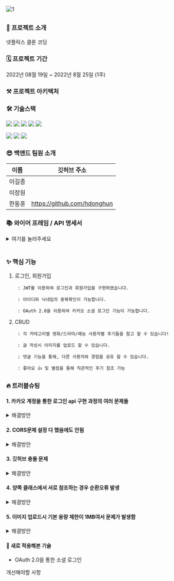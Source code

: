 ![1](https://user-images.githubusercontent.com/67058000/186458930-d71285c5-1ceb-4ecc-9d04-235b145e98ba.png)


##
### 🙌 프로젝트 소개

넷플릭스 클론 코딩


### 🗓 프로젝트 기간
2022년 08월 19일 ~ 2022년 8월 25일 (1주)

### ⚒️ 프로젝트 아키텍처


### 🛠 기술스택

<img src="https://img.shields.io/badge/java-007396?style=for-the-badge&logo=java&logoColor=white"> <img src="https://img.shields.io/badge/spring-6DB33F?style=for-the-badge&logo=spring&logoColor=white"> <img src="https://img.shields.io/badge/springboot-6DB33F?style=for-the-badge&logo=springboot&logoColor=white"> 
<img src="https://img.shields.io/badge/mysql-4479A1?style=for-the-badge&logo=mysql&logoColor=white"> <img src="https://img.shields.io/badge/amazonaws-232F3E?style=for-the-badge&logo=amazonaws&logoColor=white"> 

 <img src="https://img.shields.io/badge/github-181717?style=for-the-badge&logo=github&logoColor=white"> <img src="https://img.shields.io/badge/git-F05032?style=for-the-badge&logo=git&logoColor=white"> <img src="https://img.shields.io/badge/gradle-02303A?style=for-the-badge&logo=gradle&logoColor=white">



### 😎 백엔드 팀원 소개
이름 | 깃허브 주소 |
---|---|
이길종	| 
이장원 |	
한동훈 | https://github.com/hdonghun

### 📚 와이어 프레임 / API 명세서

<details>
<summary>여기를 눌러주세요</summary>
<div markdown="1">

<br>
  
[figma로 열기](https://www.figma.com/file/dapEFyHroe0F7veKdijnio/Mini-Project?node-id=0%3A1)
<br>

[노션으로 열기](https://www.notion.so/5-abb0b2421aa6449abd1b7a4251a9e819)

</div>
</details>
<br>

### ✨ 핵심 기능

1. 로그인, 회원가입

        : JWT를 이용하여 로그인과 회원가입을 구현하였습니다.

        : 아이디와 닉네임의 중복확인이 가능합니다.

        : OAuth 2.0을 이용하여 카카오 소셜 로그인 기능이 가능합니다.

2. CRUD

        : 각 카테고리별 영화/드라마/예능 사용자별 후기들을 참고 할 수 있습니다!
        
        : 글 작성시 이미지를 업로드 할 수 있습니다.

        : 댓글 기능을 통해, 다른 사용자와 경험을 공유 할 수 있습니다.

        : 좋아요 👍 및 별점을 통해 직관적인 후기 참조 가능 

### 🔥 트러블슈팅
#### 1. 카카오 계정을 통한 로그인 api 구현 과정의 여러 문제들
<details>
<summary>해결방안</summary>
<div markdown="1">
 <br>
 
      - 카카오 로그인 같은 경우에는 실제 api 호출이 필요하여 서버를 열어두는 과정이 필요함
      - 이 과정에서 백엔드와 프론트 사이를 왔다갔다 하는 부분에서 문제가 발생함
      - 디버깅을 할 수 없기 때문에 우분투를 열어두고 오류를 찾아서 해결하는 방식을 사용함 
 
<br>  
 
    1.KOE320
    - 로그인 요청 여러번 되는 경우 

    2.KOE303
    - 인가 코드 요청 시 사용한 redirect_uri 와 액세스 토큰 요청 시 사용한 redirect_uri 가 다른 경우
    - 백엔드와 프론트에서 같은 uri를 사용해 주어야 함

    3.이미 로그인 처리가 된 경우
    - 로그인 과정에 인증 코드가 발급된 경우 로그인 한 것으로 간주하므로 계정 연결을 지워줄 필요성이 있음 
    -> 카카오 계정 관리 페이지 https://accounts.kakao.com/weblogin/account/partner

    4.카카오에서 제공하는 정보와 변수명
     <br>
     ![](https://velog.velcdn.com/images/jongleee/post/b69022cd-299e-492d-922f-70683d658bb9/image.png)
     <br>
    ```java
    String nickname = jsonNode.get("properties")
                  .get("nickname").asText();
          String loginId = jsonNode.get("kakao_account")
                  .get("email").asText();
    ```
    의 형태로 닉네임과 이메일을 받아올 수 있음
 <br>
 <br>
 <br>

</details>
 

#### 2. CORS문제 설정 다 했음에도 안됨
<details>
<summary>해결방안</summary>
<div markdown="1">
 <br>
CORS설정 내역
 <br>
 
 
 ```java
public SecurityFilterChain filterChain(HttpSecurity http) throws Exception
 http
          .cors().configurationSource(corsConfigurationSource());
          ...후략...
```

```java
 @Bean
    public CorsConfigurationSource corsConfigurationSource() {
       final CorsConfiguration configuration = new CorsConfiguration();

        configuration.setAllowedOrigins(Arrays.asList("http://localhost:3000", "http://3.37.127.16:8080"));
        configuration.addAllowedHeader("*");
        configuration.addAllowedHeader("Authorization");
        configuration.addAllowedMethod("*");
        configuration.setAllowCredentials(true);
        configuration.setMaxAge(3600L); //preflight 결과를 1시간동안 캐시에 저장
        configuration.addExposedHeader("*");
        UrlBasedCorsConfigurationSource source = new UrlBasedCorsConfigurationSource();
        source.registerCorsConfiguration("/**", configuration);
        return source;
    }
```    
위와 같이 필터 부분에 cors설정을 해주고 마찬가지로 필터 부분에 아래의 Bean을 추가하였으나 cors에러가 해결되지 않았다. 

이유는 configure 파트에서 H2console 사용을 위해 추가해놓은 Bean 때문
사실 이유는 모르는데 주석처리하니까 됨 아마 충돌 문제일듯
```java
//    @Bean
//    public WebSecurityCustomizer webSecurityCustomizer() {
//        // h2-console 사용에 대한 허용 (CSRF, FrameOptions 무시)
//        return (web) -> web.ignoring()
//                .antMatchers("/h2-console/**")
//                .antMatchers("/api/members/**")
//                .antMatchers("/favicon.ico");
//
//    }
```
 <br>
 <br>
 <br>

</details>
 
 
#### 3. 깃허브 충돌 문제
<details>
<summary>해결방안</summary>
<div markdown="1">
 <br>
최대한 충돌을 발생시키지 않으려고 여러 방법을 시도했는데 그냥 풀리퀘스트 하고 비교해서 처리하는게 가장 편했다!

 <br>
 <br>
</details>

#### 4. 양쪽 클래스에서 서로 참조하는 경우 순환오류 발생
<details>
<summary>해결방안</summary>
<div markdown="1">
 <br>
상호 참조 하는 경우를 만들지 말자
 <br>
 <br>

</details>

#### 5. 이미지 업로드시 기본 용량 제한이 1MB여서 문제가 발생함
<details>
<summary>해결방안</summary>
<div markdown="1"> 
 <br>
application.properties 파일에
 
 
```java
spring.servlet.multipart.maxFileSize=10MB
spring.servlet.multipart.maxRequestSize=10MB
 ```

 와 같이 제한을 설정할 수 있음
 <br>
 <br>
 <br>
</details>

#### 📖 새로 적용해본 기술
- OAuth 2.0을 통한 소셜 로그인
 
 
개선해야할 사항

